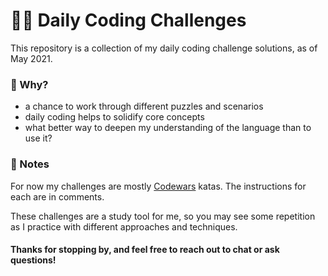 # 👩‍💻 Daily Coding Challenges

This repository is a collection of my daily coding challenge solutions, as of May 2021.

### 🧐 Why?

* a chance to work through different puzzles and scenarios
* daily coding helps to solidify core concepts
* what better way to deepen my understanding of the language than to use it?

### :notebook: Notes

For now my challenges are mostly [Codewars](https://codewars.com) katas. The instructions for each are in comments.

These challenges are a study tool for me, so you may see some repetition as I practice with different approaches and techniques.


#### Thanks for stopping by, and feel free to reach out to chat or ask questions!
